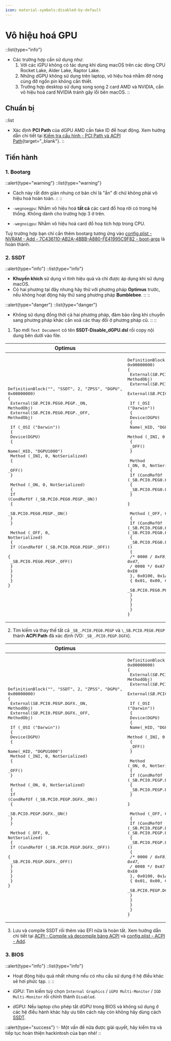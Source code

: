 ```yaml
---
icon: material-symbols:disabled-by-default
---
```


# Vô hiệu hoá GPU

::list{type="info"}
- Các trường hợp cần sử dụng như:
    1. Với các iGPU không có tác dụng khi dùng macOS trên các dòng CPU Rocket Lake, Alder Lake, Raptor Lake.
    2. Những dGPU không sử dụng trên laptop, vô hiệu hoá nhằm đỡ nóng cùng đỡ ngốn pin không cần thiết.
    3. Trường hợp desktop sử dụng song song 2 card AMD và NVIDIA, cần vô hiệu hoá card NVIDIA tránh gây lỗi bên macOS.
::

## Chuẩn bị

::list
- Xác định **PCI Path** của dGPU AMD cần fake ID để hoạt động. Xem hướng dẫn chi tiết tại [Kiếm tra cấu hình - PCI Path và ACPI Path](/hardware/check-hardware-information#pci-path-và-acpi-path){target="_blank"}.
::

## Tiến hành

### 1. Bootarg

::alert{type="warning"}
::list{type="warning"}
- Cách này rất đơn giản nhưng cơ bản chỉ là "ẩn" đi chứ không phải vô hiệu hoá hoàn toàn.
::
::

- `-wegnoegpu`: Nhằm vô hiệu hoá **tất cả** các card đồ hoạ rời có trong hệ thống. Không dành cho trường hợp 3 ở trên.
- `-wegnoigpu`: Nhằm vô hiệu hoá card đồ hoạ tích hợp trong CPU.

Tuỳ trường hợp bạn chỉ cần thêm bootarg tương ứng vào [config.plist - NVRAM - Add - 7C436110-AB2A-4BBB-A880-FE41995C9F82 - boot-args](/gathering-files/config/nvram#7c436110-ab2a-4bbb-a880-fe41995c9f82) là hoàn thành.

### 2. SSDT

::alert{type="info"}
::list{type="info"}
- **Khuyến khích** sử dụng vì tính hiệu quả và chỉ được áp dụng khi sử dụng macOS.
- Có hai phương tại đây nhưng hãy thử với phương pháp **Optimus** trước, nếu không hoạt động hãy thử sang phương pháp **Bumblebee**.
::
::

::alert{type="danger"}
::list{type="danger"}
- Không sử dụng đồng thời cả hai phương pháp, đảm bảo rằng khi chuyển sang phương pháp khác cần xoá các thay đổi ở phương pháp cũ.
::
::

1. Tạo mới `Text Document` có tên **SSDT-Disable_dGPU.dsl** rồi copy nội dung bên dưới vào file.

| **Optimus** | **Bumblebee** |
| ------- | --------- |
| <pre>DefinitionBlock("", "SSDT", 2, "ZPSS", "DGPU", 0x00000000)<br>{<br>    External(_SB_.PCI0.PEG0.PEGP._ON, MethodObj)<br>    External(_SB_.PCI0.PEG0.PEGP._OFF, MethodObj)<br><br>    If (_OSI ("Darwin"))<br>    {<br>        Device(DGPU)<br>        {<br>            Name(_HID, "DGPU1000")<br>            Method (_INI, 0, NotSerialized)<br>            {<br>                _OFF()<br>            }<br><br>            Method (_ON, 0, NotSerialized)<br>            {<br>                If (CondRefOf (\_SB.PCI0.PEG0.PEGP._ON))<br>                {<br>                    \_SB.PCI0.PEG0.PEGP._ON()<br>                }<br>            }<br><br>            Method (_OFF, 0, NotSerialized)<br>            {<br>                If (CondRefOf (\_SB.PCI0.PEG0.PEGP._OFF))<br>                {<br>                    \_SB.PCI0.PEG0.PEGP._OFF()<br>                }<br>            }<br>        }<br>    }<br>}</pre> | <pre>DefinitionBlock("", "SSDT", 2, "ZPSS", "DGPU", 0x00000000)<br>{<br>    External(_SB_.PCI0.PEG0.PEGP._PS0, MethodObj)<br>    External(_SB_.PCI0.PEG0.PEGP._PS3, MethodObj)<br>    External(_SB_.PCI0.PEG0.PEGP._DSM, MethodObj)<br> <br>    If (_OSI ("Darwin"))<br>    {<br>        Device(DGPU)<br>        {<br>            Name(_HID, "DGPU1000")<br>            Method (_INI, 0, NotSerialized)<br>            {<br>                _OFF()<br>            }<br>            <br>            Method (_ON, 0, NotSerialized)<br>            {<br>                If (CondRefOf (\_SB.PCI0.PEG0.PEGP._PS0))<br>                {<br>                    \_SB.PCI0.PEG0.PEGP._PS0()<br>                }<br>            }<br>            <br>            Method (_OFF, 0, NotSerialized)<br>            {<br>                If (CondRefOf (\_SB.PCI0.PEG0.PEGP._DSM) &amp;&amp; CondRefOf (\_SB.PCI0.PEG0.PEGP._PS3))<br>                {<br>                    \_SB.PCI0.PEG0.PEGP._DSM (Buffer ()<br>                    {<br>                        /* 0000 */ 0xF8, 0xD8, 0x86, 0xA4, 0xDA, 0x0B, 0x1B, 0x47,<br>                        /* 0008 */ 0xA7, 0x2B, 0x60, 0x42, 0xA6, 0xB5, 0xBE, 0xE0<br>                    }, 0x0100, 0x1A,Buffer ()<br>                    { 0x01, 0x00, 0x00, 0x03 })<br>                    \_SB.PCI0.PEG0.PEGP._PS3()<br>                }<br>            }<br>        }<br>    }<br>}</pre> |

2. Tìm kiếm và thay thế tất cả `_SB_.PCI0.PEG0.PEGP` và `\_SB.PCI0.PEG0.PEGP` thành **ACPI Path** đã xác định (VD: `_SB_.PCI0.PEGP.DGFX`).

| **Optimus** | **Bumblebee** |
| ------- | --------- |
| <pre>DefinitionBlock("", "SSDT", 2, "ZPSS", "DGPU", 0x00000000)<br>{<br>    External(_SB_.PCI0.PEGP.DGFX._ON, MethodObj)<br>    External(_SB_.PCI0.PEGP.DGFX._OFF, MethodObj)<br><br>    If (_OSI ("Darwin"))<br>    {<br>        Device(DGPU)<br>        {<br>            Name(_HID, "DGPU1000")<br>            Method (_INI, 0, NotSerialized)<br>            {<br>                _OFF()<br>            }<br><br>            Method (_ON, 0, NotSerialized)<br>            {<br>                If (CondRefOf (\_SB.PCI0.PEGP.DGFX._ON))<br>                {<br>                    \_SB.PCI0.PEGP.DGFX._ON()<br>                }<br>            }<br><br>            Method (_OFF, 0, NotSerialized)<br>            {<br>                If (CondRefOf (\_SB.PCI0.PEGP.DGFX._OFF))<br>                {<br>                    \_SB.PCI0.PEGP.DGFX._OFF()<br>                }<br>            }<br>        }<br>    }<br>}</pre> | <pre>DefinitionBlock("", "SSDT", 2, "ZPSS", "DGPU", 0x00000000)<br>{<br>    External(_SB_.PCI0.PEGP.DGFX._PS0, MethodObj)<br>    External(_SB_.PCI0.PEGP.DGFX._PS3, MethodObj)<br>    External(_SB_.PCI0.PEGP.DGFX._DSM, MethodObj)<br> <br>    If (_OSI ("Darwin"))<br>    {<br>        Device(DGPU)<br>        {<br>            Name(_HID, "DGPU1000")<br>            Method (_INI, 0, NotSerialized)<br>            {<br>                _OFF()<br>            }<br>            <br>            Method (_ON, 0, NotSerialized)<br>            {<br>                If (CondRefOf (\_SB.PCI0.PEGP.DGFX._PS0))<br>                {<br>                    \_SB.PCI0.PEGP.DGFX._PS0()<br>                }<br>            }<br>            <br>            Method (_OFF, 0, NotSerialized)<br>            {<br>                If (CondRefOf (\_SB.PCI0.PEGP.DGFX._DSM) &amp;&amp; CondRefOf (\_SB.PCI0.PEGP.DGFX._PS3))<br>                {<br>                    \_SB.PCI0.PEGP.DGFX._DSM (Buffer ()<br>                    {<br>                        /* 0000 */ 0xF8, 0xD8, 0x86, 0xA4, 0xDA, 0x0B, 0x1B, 0x47,<br>                        /* 0008 */ 0xA7, 0x2B, 0x60, 0x42, 0xA6, 0xB5, 0xBE, 0xE0<br>                    }, 0x0100, 0x1A,Buffer ()<br>                    { 0x01, 0x00, 0x00, 0x03 })<br>                    \_SB.PCI0.PEGP.DGFX._PS3()<br>                }<br>            }<br>        }<br>    }<br>}</pre> |

3. Lưu và compile SSDT rồi thêm vào EFI nữa là hoàn tất. Xem hướng dẫn chi tiết tại [ACPI - Compile và decompile bảng ACPI](/gathering-files/acpi#compile-và-decompile-bảng-acpi) và [config.plist - ACPI - Add](/gathering-files/config/acpi#add).

### 3. BIOS

::alert{type="info"}
::list{type="info"}
- Hoạt động hiệu quả nhất nhưng nếu có nhu cầu sử dụng ở hệ điều khác sẽ hơi phức tạp.
::
::

- iGPU: Tìm kiếm tuỳ chọn `Internal Graphics` / `iGPU Multi-Monitor` / `IGD Multi-Monitor` rồi chỉnh thành `Disabled`.
- dGPU: Nếu laptop cho phép tắt dGPU trong BIOS và không sử dụng ở các hệ điều hành khác hãy ưu tiên cách này còn không hãy dùng cách [SSDT](#2-ssdt).

::alert{type="success"}
✨ Một vấn đề nữa được giải quyết, hãy kiểm tra và tiếp tục hoàn thiện hackintosh của bạn nhé!
::